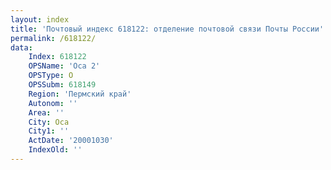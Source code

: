 ```yaml
---
layout: index
title: 'Почтовый индекс 618122: отделение почтовой связи Почты России'
permalink: /618122/
data:
    Index: 618122
    OPSName: 'Оса 2'
    OPSType: О
    OPSSubm: 618149
    Region: 'Пермский край'
    Autonom: ''
    Area: ''
    City: Оса
    City1: ''
    ActDate: '20001030'
    IndexOld: ''
---
```

